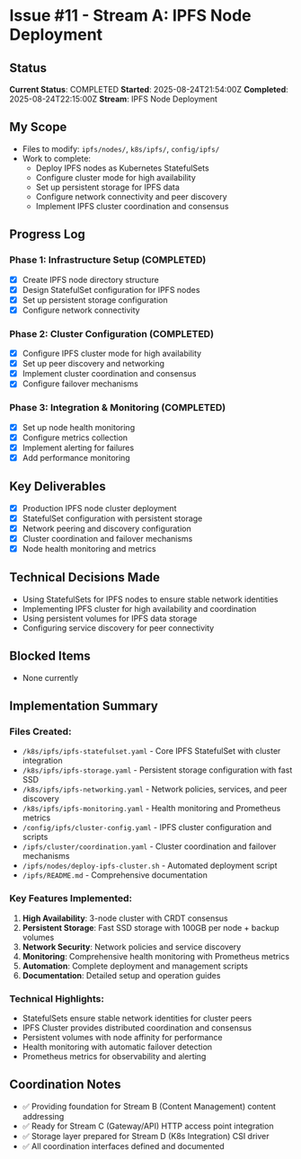 # Issue #11 - Stream A: IPFS Node Deployment

## Status
**Current Status**: COMPLETED
**Started**: 2025-08-24T21:54:00Z
**Completed**: 2025-08-24T22:15:00Z
**Stream**: IPFS Node Deployment

## My Scope
- Files to modify: `ipfs/nodes/`, `k8s/ipfs/`, `config/ipfs/`
- Work to complete:
  - Deploy IPFS nodes as Kubernetes StatefulSets
  - Configure cluster mode for high availability
  - Set up persistent storage for IPFS data
  - Configure network connectivity and peer discovery
  - Implement IPFS cluster coordination and consensus

## Progress Log

### Phase 1: Infrastructure Setup (COMPLETED)
- [x] Create IPFS node directory structure
- [x] Design StatefulSet configuration for IPFS nodes
- [x] Set up persistent storage configuration
- [x] Configure network connectivity

### Phase 2: Cluster Configuration (COMPLETED)
- [x] Configure IPFS cluster mode for high availability
- [x] Set up peer discovery and networking
- [x] Implement cluster coordination and consensus
- [x] Configure failover mechanisms

### Phase 3: Integration & Monitoring (COMPLETED)
- [x] Set up node health monitoring
- [x] Configure metrics collection
- [x] Implement alerting for failures
- [x] Add performance monitoring

## Key Deliverables
- [x] Production IPFS node cluster deployment
- [x] StatefulSet configuration with persistent storage
- [x] Network peering and discovery configuration
- [x] Cluster coordination and failover mechanisms
- [x] Node health monitoring and metrics

## Technical Decisions Made
- Using StatefulSets for IPFS nodes to ensure stable network identities
- Implementing IPFS cluster for high availability and coordination
- Using persistent volumes for IPFS data storage
- Configuring service discovery for peer connectivity

## Blocked Items
- None currently

## Implementation Summary

### Files Created:
- `/k8s/ipfs/ipfs-statefulset.yaml` - Core IPFS StatefulSet with cluster integration
- `/k8s/ipfs/ipfs-storage.yaml` - Persistent storage configuration with fast SSD
- `/k8s/ipfs/ipfs-networking.yaml` - Network policies, services, and peer discovery
- `/k8s/ipfs/ipfs-monitoring.yaml` - Health monitoring and Prometheus metrics
- `/config/ipfs/cluster-config.yaml` - IPFS cluster configuration and scripts
- `/ipfs/cluster/coordination.yaml` - Cluster coordination and failover mechanisms
- `/ipfs/nodes/deploy-ipfs-cluster.sh` - Automated deployment script
- `/ipfs/README.md` - Comprehensive documentation

### Key Features Implemented:
1. **High Availability**: 3-node cluster with CRDT consensus
2. **Persistent Storage**: Fast SSD storage with 100GB per node + backup volumes
3. **Network Security**: Network policies and service discovery
4. **Monitoring**: Comprehensive health monitoring with Prometheus metrics
5. **Automation**: Complete deployment and management scripts
6. **Documentation**: Detailed setup and operation guides

### Technical Highlights:
- StatefulSets ensure stable network identities for cluster peers
- IPFS Cluster provides distributed coordination and consensus
- Persistent volumes with node affinity for performance
- Health monitoring with automatic failover detection
- Prometheus metrics for observability and alerting

## Coordination Notes
- ✅ Providing foundation for Stream B (Content Management) content addressing
- ✅ Ready for Stream C (Gateway/API) HTTP access point integration
- ✅ Storage layer prepared for Stream D (K8s Integration) CSI driver
- ✅ All coordination interfaces defined and documented